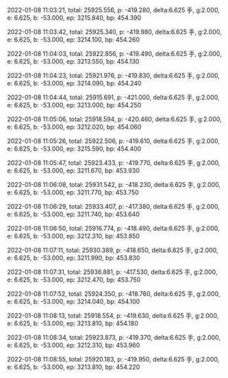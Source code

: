 2022-01-08 11:03:21, total: 25925.556, p: -419.280, delta:6.625 手, g:2.000, e: 6.625, b: -53.000, ep: 3215.840, bp: 454.390

2022-01-08 11:03:42, total: 25925.340, p: -419.980, delta:6.625 手, g:2.000, e: 6.625, b: -53.000, ep: 3214.100, bp: 454.260

2022-01-08 11:04:03, total: 25922.856, p: -419.490, delta:6.625 手, g:2.000, e: 6.625, b: -53.000, ep: 3213.550, bp: 454.130

2022-01-08 11:04:23, total: 25921.976, p: -419.830, delta:6.625 手, g:2.000, e: 6.625, b: -53.000, ep: 3214.090, bp: 454.240

2022-01-08 11:04:44, total: 25915.691, p: -421.000, delta:6.625 手, g:2.000, e: 6.625, b: -53.000, ep: 3213.000, bp: 454.250

2022-01-08 11:05:06, total: 25918.594, p: -420.460, delta:6.625 手, g:2.000, e: 6.625, b: -53.000, ep: 3212.020, bp: 454.060

2022-01-08 11:05:26, total: 25922.506, p: -419.610, delta:6.625 手, g:2.000, e: 6.625, b: -53.000, ep: 3215.590, bp: 454.400

2022-01-08 11:05:47, total: 25923.433, p: -419.770, delta:6.625 手, g:2.000, e: 6.625, b: -53.000, ep: 3211.670, bp: 453.930

2022-01-08 11:06:08, total: 25931.542, p: -418.230, delta:6.625 手, g:2.000, e: 6.625, b: -53.000, ep: 3211.770, bp: 453.750

2022-01-08 11:06:29, total: 25933.407, p: -417.380, delta:6.625 手, g:2.000, e: 6.625, b: -53.000, ep: 3211.740, bp: 453.640

2022-01-08 11:06:50, total: 25916.774, p: -418.490, delta:6.625 手, g:2.000, e: 6.625, b: -53.000, ep: 3212.310, bp: 453.850

2022-01-08 11:07:11, total: 25930.389, p: -418.650, delta:6.625 手, g:2.000, e: 6.625, b: -53.000, ep: 3211.990, bp: 453.830

2022-01-08 11:07:31, total: 25936.881, p: -417.530, delta:6.625 手, g:2.000, e: 6.625, b: -53.000, ep: 3212.470, bp: 453.750

2022-01-08 11:07:52, total: 25924.350, p: -418.760, delta:6.625 手, g:2.000, e: 6.625, b: -53.000, ep: 3214.040, bp: 454.100

2022-01-08 11:08:13, total: 25918.554, p: -419.630, delta:6.625 手, g:2.000, e: 6.625, b: -53.000, ep: 3213.810, bp: 454.180

2022-01-08 11:08:34, total: 25923.873, p: -419.370, delta:6.625 手, g:2.000, e: 6.625, b: -53.000, ep: 3212.310, bp: 453.960

2022-01-08 11:08:55, total: 25920.183, p: -419.950, delta:6.625 手, g:2.000, e: 6.625, b: -53.000, ep: 3213.810, bp: 454.220
